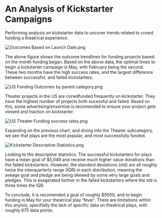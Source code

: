 # An Analysis of Kickstarter Campaigns
Performing analysis on kickstarter data to uncover trends related to crowd funding a theatrical experience. 

![Outcomes Based on Launch Date.png](https://github.com/jburs/kickstarter-analysis)

The above figure shows the outcome trendlines for funding projects based on the month funding began. Based on the above data, the optimal times to begin a kickstarter campaign is May, with February being the second. These two months have the high success rates, and the largest difference between successful, and failed kickstarters. 

![US Funding Outcomes by parent category.png](https://github.com/jburs/kickstarter-analysis)

Theater projects in the US are corwdfunded frequently on kickstarter. They have the highest number of projects both sucessful and failed. Based on this, some advertising/ensentive is recomended to ensure your project gets viewed and traction on kickstarter. 

![US Theater Funding success rates.png](https://github.com/jburs/kickstarter-analysis)

Expanding on the previous chart, and diving into the Theater subcategory, we see that plays are the most popular, and most successfully funded. 

![Kickstarter Descriptive Statistics.png](https://github.com/jburs/kickstarter-analysis)

Looking to the descriptive statistics. The successful kickstarters for plays have a mean goal of $5,049 and receive much higher value donations than the failed kickstarters. However, the standard deviations (std) are all roughly twice the interquarterly range (IQR) in each distribution, meaning the aveage goal and pledge are being skewed by some very large goals and pledges. This is exagerated further in the failed kickstarters where the std is three times the IQR.


To conclude, it is recomended a goal of roughly $5000, and to begin funding in May for your theatrical play 'fever'. There are limitations within this anylsis, specifially the lack of specific data on theatrical plays, with roughly 675 data points. 
